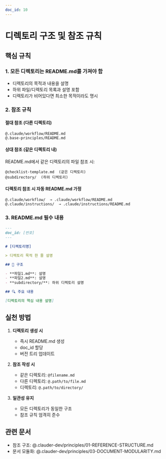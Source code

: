 ```yaml
---
doc_id: 10
---
```


# 디렉토리 구조 및 참조 규칙

## 핵심 규칙

### 1. 모든 디렉토리는 README.md를 가져야 함
- 디렉토리의 목적과 내용을 설명
- 하위 파일/디렉토리 목록과 설명 포함
- 디렉토리가 비어있다면 최소한 목적이라도 명시

### 2. 참조 규칙

#### 절대 참조 (다른 디렉토리)
```
@.claude/workflow/README.md
@.base-principles/README.md
```

#### 상대 참조 (같은 디렉토리 내)
README.md에서 같은 디렉토리의 파일 참조 시:
```
@checklist-template.md  (같은 디렉토리)
@subdirectory/  (하위 디렉토리)
```

#### 디렉토리 참조 시 자동 README.md 가정
```
@.claude/workflow/  → .claude/workflow/README.md
@.claude/instructions/  → .claude/instructions/README.md
```

### 3. README.md 필수 내용

```markdown
---
doc_id: [번호]
---

# [디렉토리명] 

> 디렉토리 목적 한 줄 설명

## 📁 구조

- **파일1.md**: 설명
- **파일2.md**: 설명
- **subdirectory/**: 하위 디렉토리 설명

## 🔍 주요 내용

[디렉토리의 핵심 내용 설명]
```

## 실천 방법

1. **디렉토리 생성 시**
   - 즉시 README.md 생성
   - doc_id 할당
   - 버전 트리 업데이트

2. **참조 작성 시**
   - 같은 디렉토리: `@filename.md`
   - 다른 디렉토리: `@.path/to/file.md`
   - 디렉토리: `@.path/to/directory/`

3. **일관성 유지**
   - 모든 디렉토리가 동일한 구조
   - 참조 규칙 엄격히 준수

## 관련 문서
- 참조 구조: @.clauder-dev/principles/01-REFERENCE-STRUCTURE.md
- 문서 모듈화: @.clauder-dev/principles/03-DOCUMENT-MODULARITY.md
